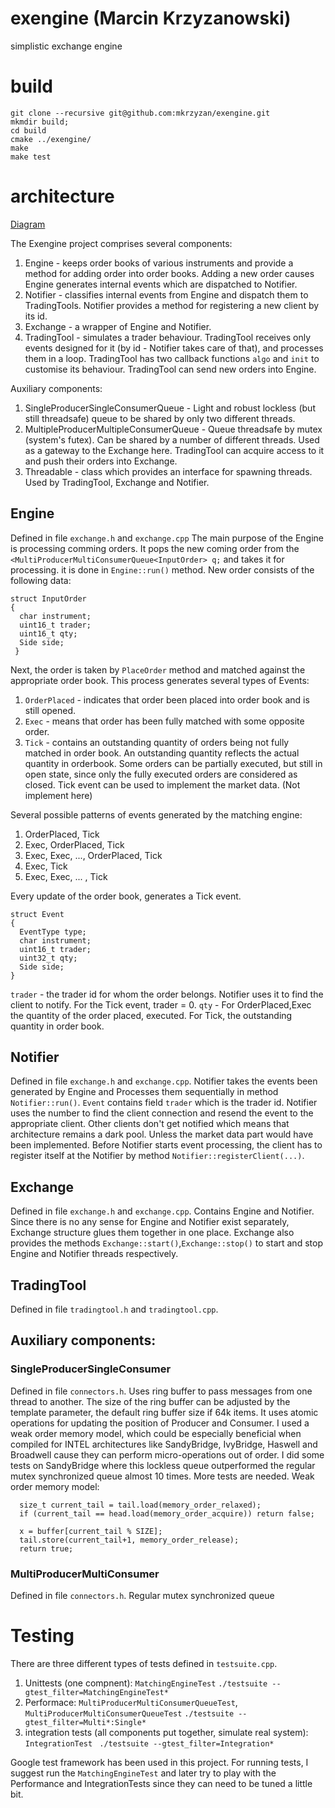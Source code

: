 # exengine (Marcin Krzyzanowski)
simplistic exchange engine

# build
```
git clone --recursive git@github.com:mkrzyzan/exengine.git
mkmdir build;
cd build
cmake ../exengine/
make
make test
```

# architecture
[Diagram](https://www.draw.io/?lightbox=1&highlight=0000ff&edit=_blank&layers=1&nav=1&title=exchangeFlow.drawio#R7Vpdc6M2FP01zLQPyRjJYPtxnXj7nbaTzHS3bwpcgxpZYmQR2%2Fn1K0AYsDD2JuzantQPHt0rCaR7zzkSCAffLNY%2FSZLEf4gQmIMG4drBtw5CoxHW%2F5ljUziGE79wRJKGhcutHPf0BYxzYLwpDWHZaKiEYIomTWcgOIdANXxESrFqNpsL1rxrQiKwHPcBYbb3HxqquPCO0ajy%2Fww0iss7u%2F6kqFmQsrGZyTImoVjVXHjm4BsphCpKi%2FUNsCx2ZVyKfh%2F31G4HJoGrYzrc3b68%2FAJ3T7%2FxP6%2FSX%2Bm%2Fs9EdXJXzeCYsNTM2o1WbMgRSpDyE7Cqug6ermCq4T0iQ1a50zrUvVgtmqs3lQCpY7x2ou52%2Bhg2IBSi50U3KDmMTsU0JBWOvqgQg3%2FjievDLhsQkPdpeu4qLLpjQfEWYhlaUknQZ%2FwDPeko%2FWgGDUEPImEKqWESCEzarvNMqpANtVW1%2BFyIxgfwPlNoYPpBUibYwZzfqDrIel0hlAB1zK1lFZASqCyrtSZPAiKLPzXH0ngDXSsCMR5SDg3ymBz19lLoUZaWHWAIJHYRdu%2B7k0EaDHWgjG9qjFmT73wrYrmvF5DB6X4FXWFP1qVb%2BnEH%2F2jPW7dowITc2pcH1DD%2FVjVqvzKy65VbZL0jl8zanPRIFHUmU0UmJ8nVSpaGsmpmSsKQv5DFvkEUzEZSrfJTe1PFutYcwGnHtCPQVQWpHRgmql8wPpmJBwzAHCiOPwKYkeIpyot0IJmR%2BXzzPf12kMgu6GUm1jNYz1wHpvRQcXLvDEvWGhaW6HJ0hc%2FG%2FstDUmoj5fKmRsZvC7RjekFV7VT5M0wYPzpyzJ6Cpd1Ka4v8T2ndC8UkT6r173d0T%2F63uIh%2BPL0x3kZXUO6HonILs2HiiM9x4Yv%2FwxnP8PTeeLc%2BZ5ymAPQrZW1ecHfiXr1jcndR6OzkrhNP06p8jtvA9SBJSHj0IwTpoMjxDmngInxlNhhdCkzPYJ%2BAj9wnu5JQbBeS3bxSEDEG%2Bi41Cgem9HLwaXA%2FHvt%2Fk4fjcdwr4lSroXYAKopYXsN9XBV%2FzluqdquDoMlRwz%2BPSO1LBbg5mKjjyJg0eXrn%2BucugfZx0nAziC5DB4alVcGAF937Dg1gKrjVMR3Hwdwq65nRSWcnj51rNIams1HHbq0MqgZenxL62lkqKp%2B3JLC7qP2TnvtrkgkPh%2BUizUPctte7kWK19o9TmXfWsyKbWwCje%2FudC1HwuxO7O%2BfBO%2B3wvsr%2B9LhQj6PfF9sTCtI1fxmiyhMOcJ8uk%2BARgTtcZnPsQAevpukUFUIsKoG%2BmAmMrYrN1EBMe2cy3l82CL%2BUKZwgy1%2BzYcR2%2FeLblpHm83UMW3EkzC2M7CcN%2BkqDN6pOMAuXVdy149gU%3D)

The Exengine project comprises several components:
1. Engine - keeps order books of various instruments and provide a method for adding order into order books. Adding a new order causes Engine generates internal events which are dispatched to Notifier.
2. Notifier - classifies internal events from Engine and dispatch them to TradingTools. Notifier provides a method for registering a new client by its id.
3. Exchange - a wrapper of Engine and Notifier.
4. TradingTool - simulates a trader behaviour. TradingTool receives only events designed for it (by id - Notifier takes care of that), and processes them in a loop. TradingTool has two callback functions ```algo``` and ```init``` to customise its behaviour. TradingTool can send new orders into Engine.

Auxiliary components:
1. SingleProducerSingleConsumerQueue - Light and robust lockless (but still threadsafe) queue to be shared by only two different threads.
2. MultipleProducerMultipleConsumerQueue - Queue threadsafe by mutex (system's futex). Can be shared by a number of different threads. Used as a gateway to the Exchange here. TradingTool can acquire access to it and push their orders into Exchange.
3. Threadable - class which provides an interface for spawning threads. Used by TradingTool, Exchange and Notifier.

## Engine 
Defined in file ```exchange.h``` and ```exchange.cpp```
The main purpose of the Engine is processing comming orders. It pops the new coming order from the ```<MultiProducerMultiConsumerQueue<InputOrder> q;``` and takes it for processing. it is done in ```Engine::run()``` method. New order consists of the following data: 
```
struct InputOrder 
{
  char instrument;
  uint16_t trader;
  uint16_t qty;
  Side side;
 }
 ```
 Next, the order is taken by ```PlaceOrder``` method and matched against the appropriate order book. This process generates several types of Events:
1. ```OrderPlaced``` - indicates that order been placed into order book and is still opened.
2. ```Exec``` - means that order has been fully matched with some opposite order.
3. ```Tick``` - contains an outstanding quantity of orders being not fully matched in order book.  An outstanding quantity reflects the actual quantity in orderbook.  Some orders can be partially executed, but still in open state, since only the fully executed orders are considered as closed. Tick event can be used to implement the market data. (Not implement here)

Several possible patterns of events generated by the matching engine:
1. OrderPlaced, Tick
2. Exec, OrderPlaced, Tick
3. Exec, Exec, ..., OrderPlaced, Tick
4. Exec, Tick
5. Exec, Exec, ... , Tick

Every update of the order book, generates a Tick event.

```
struct Event 
{
  EventType type;
  char instrument;
  uint16_t trader;
  uint32_t qty;
  Side side;
}
```
```trader``` - the trader id for whom the order belongs. Notifier uses it to find the client to notify. For the Tick event, trader = 0.
```qty``` - For OrderPlaced,Exec the quantity of the order placed, executed. For Tick, the outstanding quantity in order book.

## Notifier
Defined in file ```exchange.h``` and ```exchange.cpp```.
Notifier takes the events been generated by Engine and Processes them sequentially in method ```Notifier::run()```.  ```Event``` contains field ```trader``` which is the trader id. Notifier uses the number to find the client connection and resend the event to the appropriate client. Other clients don't get notified which means that architecture remains a dark pool. Unless the market data part would have been implemented.
Before Notifier starts event processing, the client has to register itself at the Notifier by method ```Notifier::registerClient(...)```.

## Exchange
Defined in file ```exchange.h``` and ```exchange.cpp```. 
Contains Engine and Notifier. Since there is no any sense for Engine and Notifier exist separately, Exchange structure glues them together in one place. Exchange also provides the methods ```Exchange::start()```,```Exchange::stop()``` to start and stop Engine and Notifier threads respectively. 

## TradingTool
Defined in file ```tradingtool.h``` and ```tradingtool.cpp```. 

## Auxiliary components:
### SingleProducerSingleConsumer 
Defined in file ```connectors.h```. Uses ring buffer to pass messages from one thread to another. The size of the ring buffer can be adjusted by the template parameter, the default ring buffer size if 64k items.
It uses atomic operations for updating the position of Producer and Consumer. I used a weak order memory model, which could be especially beneficial when compiled for INTEL architectures like SandyBridge, IvyBridge, Haswell and Broadwell cause they can perform micro-operations out of order. I did some tests on SandyBridge where this lockless queue outperformed the regular mutex synchronized queue almost 10 times. More tests are needed.
Weak order memory model:
```
  size_t current_tail = tail.load(memory_order_relaxed);
  if (current_tail == head.load(memory_order_acquire)) return false;

  x = buffer[current_tail % SIZE];
  tail.store(current_tail+1, memory_order_release);
  return true;
```
### MultiProducerMultiConsumer
Defined in file ```connectors.h```. Regular mutex synchronized queue

# Testing
There are three different types of tests defined in ```testsuite.cpp```.
1. Unittests (one compnent): ```MatchingEngineTest```
```./testsuite --gtest_filter=MatchingEngineTest*```
2. Performace: ```MultiProducerMultiConsumerQueueTest```, ```MultiProducerMultiConsumerQueueTest```
```./testsuite --gtest_filter=Multi*:Single*```
3. integration tests (all components put together, simulate real system): ```IntegrationTest ```
```./testsuite --gtest_filter=Integration*```

Google test framework has been used in this project.
For running tests, I suggest run the ```MatchingEngineTest``` and later try to play with the Performance and IntegrationTests since they can need to be tuned a little bit.
